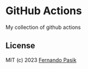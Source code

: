 # GitHub Actions

My collection of github actions

## License

MIT (c) 2023 [Fernando Pasik](https://fernandopasik.com)
